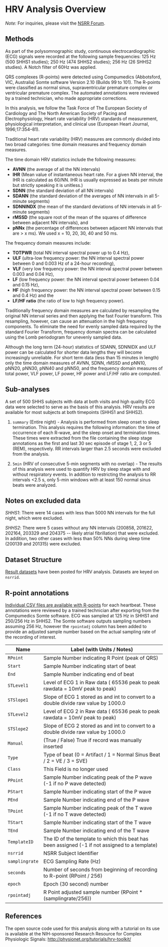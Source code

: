 # HRV Analysis Overview

*Note:* For inquiries, please visit the [NSRR Forum](https://sleepdata.org/forum).

## Methods

As part of the polysomnographic study, continuous electrocardiographic (ECG) signals were recorded at the following sample frequencies: 125 Hz (500 SHHS1 studies); 250 Hz (474 SHHS2 studies); 256 Hz (26 SHHS2 studies). A Notch filter of 60Hz was applied.

QRS complexes (R-points) were detected using Compumedics (Abbotsford, VIC, Australia) Somte software Version 2.10 (Builds 99 to 101). The R-points were classified as normal sinus, supraventricular premature complex or ventricular premature complex. The automated annotations were reviewed by a trained technician, who made appropriate corrections.

In this analysis, we follow the Task Force of The European Society of Cardiology and The North American Society of Pacing and Electrophysiology, Heart rate variability (HRV) standards of measurement, physiological interpretation, and clinical use (European Heart Journal, 1996;17:354–81).

Traditional heart rate variability (HRV) measures are commonly divided into two broad categories: time domain measures and frequency domain measures.

The time domain HRV statistics include the following measures:

- **AVNN** (the average of all the NN intervals)
- **IHR** (Mean value of instantaneous heart rate. For a given NN interval, the IHR is calculated as 60/NN. IHR is usually expressed as beats per minute but strictly speaking it is unitless.)
- **SDNN** (the standard deviation of all NN intervals)
- **SDANN** (the standard deviation of the averages of NN intervals in all 5-minute segments)
- **SDNNINDX** (the mean of the standard deviations of NN intervals in all 5-minute segments)
- **rMSSD** (the square root of the mean of the squares of difference between adjacent NN intervals), and
- **pNNx** (the percentage of differences between adjacent NN intervals that are > x ms). We used x = 10, 20, 30, 40 and 50 ms.

The frequency domain measures include:

- **TOTPWR** (total NN interval spectral power up to 0.4 Hz),
- **ULF** (ultra-low frequency power: the NN interval spectral power between 0 and 0.003 Hz of a 24-hour recording),
- **VLF** (very low frequency power: the NN interval spectral power between 0.003 and 0.04 Hz),
- **LF** (low frequency power: the NN interval spectral power between 0.04 and 0.15 Hz),
- **HF** (high frequency power: the NN interval spectral power between 0.15 and 0.4 Hz) and the
- **LF/HF ratio** (the ratio of low to high frequency power).

Traditionally frequency domain measures are calculated by resampling the original NN interval series and then applying the fast Fourier transform. This resampling, however, can cause an attenuation in the high frequency components. To eliminate the need for evenly sampled data required by the standard Fourier Transform, frequency domain spectra can be calculated using the Lomb periodogram for unevenly sampled data.

Although the long term (24-hour) statistics of SDANN, SDNNIDX and ULF power can be calculated for shorter data lengths they will become increasingly unreliable. For short term data (less than 15 minutes in length) only the time domain measures of AVNN, SDNN, rMSSD and pNN10, pNN20, pNN30, pNN40 and pNN50,  and the frequency domain measures of total power, VLF power, LF power, HF power and LF/HF ratio are computed.

## Sub-analyses

A set of 500 SHHS subjects with data at both visits and high quality ECG data were selected to serve as the basis of this analysis. HRV results are available for most subjects at both timepoints (SHHS1 and SHHS2).

1. `summary` (Entire night) - Analysis is performed from sleep onset to sleep termination. This analysis requires the following information: the time of occurrence of each R-wave, and the sleep onset and termination times. These times were extracted from the file containing the sleep stage annotations as the first and last 30 sec episode of stage 1, 2, 3 or 5 (REM), respectively. RR intervals larger than 2.5 seconds were excluded from the analysis.

2. `5min` (HRV of consecutive 5-min segments with no overlap) - The results of this analysis were used to quantify HRV by sleep stage with and without respiratory events.  In addition to restricting the analysis to RR intervals <2.5 s, only 5-min windows with at least 150 normal sinus beats were analyzed.

## Notes on excluded data

_SHHS1_: There were 14 cases with less than 5000 NN intervals for the full night, which were excluded.

_SHHS2_: There were 5 cases without any NN intervals (200858, 201622, 202164, 203329 and 204375 -- likely atrial fibrillation) that were excluded. In addition, two other cases with less than 50% NNs during sleep time (200139 and 201315) were excluded.

## Dataset Structure

[Result datasets](:files_path:/datasets/hrv-analysis) have been posted for HRV analysis. Datasets are keyed on `nsrrid`.

## R-point annotations

[Individual CSV files are available with R-points](:files_path:/polysomnography/annotations-rpoints) for each heartbeat. These annotations were reviewed by a trained technician after exporting from the Compumedics Somte software. ECG was sampled at 125 Hz in SHHS1 and 250/256 Hz in SHHS2. The Somte software outputs sampling numbers assuming 256 Hz, however the `rpointadj` column has been added to provide an adjusted sample number based on the actual sampling rate of the recording of interest.

| Name                      | Label (with Units / Notes)                                                                                                                                                            |
| ------------------------- | ------------------------------------------------------------------------------------------------------------------------------------------------------------------------------------- |
| <nobr>`RPoint`</nobr>     | Sample Number indicating R Point (peak of QRS)                                                                                                                                        |
| <nobr>`Start`</nobr>      | Sample Number indicating start of beat                                                                                                                                                |
| <nobr>`End`</nobr>        | Sample Number indicating end of beat                                                                                                                                                  |
| <nobr>`STLevel1`</nobr>   | Level of ECG 1 in Raw data ( 65536 peak to peak rawdata = 10mV peak to peak)                                                                                                          |
| <nobr>`STSlope1`</nobr>   | Slope of ECG 1 stored as and int to convert to a double divide raw value by 1000.0                                                                                                    |
| <nobr>`STLevel2`</nobr>   | Level of ECG 2 in Raw data ( 65536 peak to peak rawdata = 10mV peak to peak)                                                                                                          |
| <nobr>`STSlope2`</nobr>   | Slope of ECG 2 stored as and int to convert to a double divide raw value by 1000.0                                                                                                    |
| <nobr>`Manual`</nobr>     | (True / False) True if record was manually inserted                                                                                                                                   |
| <nobr>`Type`</nobr>       | Type of beat (0 = Artifact / 1 = Normal Sinus Beat / 2 = VE / 3 = SVE)                                                                                                                |
| <nobr>`Class`</nobr>      | This Field is no longer used                                                                                                                                                          |
| <nobr>`PPoint`</nobr>     | Sample Number indicating peak of the P wave (-1 if no P wave detected)                                                                                                                |
| <nobr>`PStart`</nobr>     | Sample Number indicating start of the P wave                                                                                                                                          |
| <nobr>`PEnd`</nobr>       | Sample Number indicating end of the P wave                                                                                                                                            |
| <nobr>`TPoint`</nobr>     | Sample Number indicating peak of the T wave (-1 if no T wave detected)                                                                                                                |
| <nobr>`TStart`</nobr>     | Sample Number indicating start of the T wave                                                                                                                                          |
| <nobr>`TEnd`</nobr>       | Sample Number indicating end of the T wave                                                                                                                                            |
| <nobr>`TemplateID`</nobr> | The ID of the template to which this beat has been assigned (-1 if not assigned to a template)                                                                                        |
| <nobr>`nsrrid`</nobr>     | NSRR Subject Identifier                                                                                                                                                               |
| <nobr>`samplingrate`</nobr> | ECG Sampling Rate (Hz)                                                                                                                                                              |
| <nobr>`seconds`</nobr>    | Number of seconds from beginning of recording to R-point (RPoint / 256)                                                                                               |
| <nobr>`epoch`</nobr>      | Epoch (30 second) number                                                                                                                                                              |
| <nobr>`rpointadj`</nobr>  | R Point adjusted sample number (RPoint * (samplingrate/256))                                                                                                                          |

## References

The open source code used for this analysis along with a tutorial on its use is available at the NIH-sponsored Research Resource for Complex Physiologic Signals: http://physionet.org/tutorials/hrv-toolkit/
